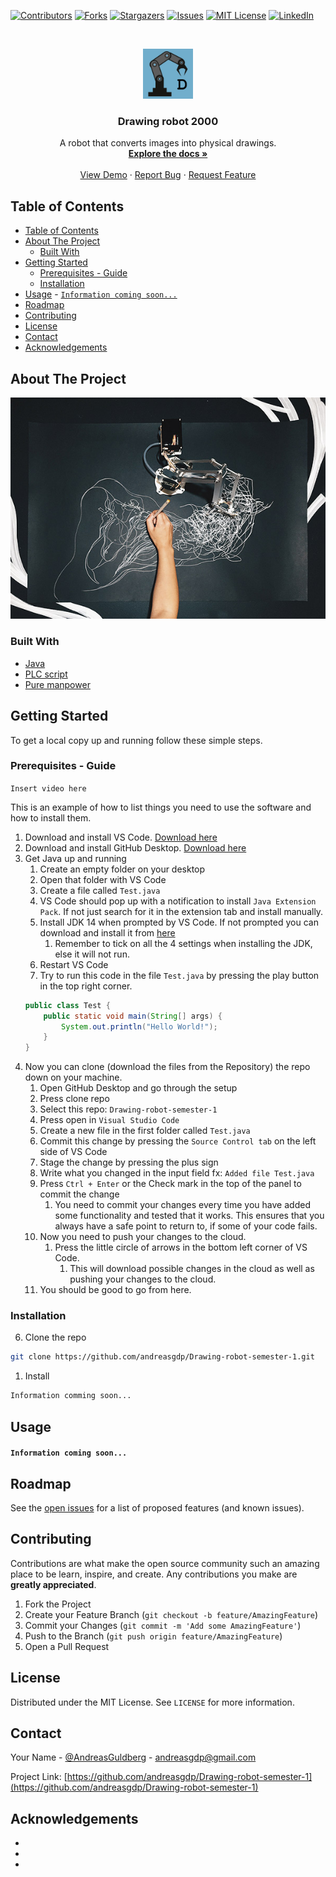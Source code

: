<!--
*** Thanks for checking out this README Template. If you have a suggestion that would
*** make this better, please fork the repo and create a pull request or simply open
*** an issue with the tag "enhancement".
*** Thanks again! Now go create something AMAZING! :D
***
***
***
*** To avoid retyping too much info. Do a search and replace for the following:
*** andreasgdp, Drawing-robot-semester-1, AndreasGuldberg, andreasgdp@gmail.com
-->





<!-- PROJECT SHIELDS -->
<!--
*** I'm using markdown "reference style" links for readability.
*** Reference links are enclosed in brackets [ ] instead of parentheses ( ).
*** See the bottom of this document for the declaration of the reference variables
*** for contributors-url, forks-url, etc. This is an optional, concise syntax you may use.
*** https://www.markdownguide.org/basic-syntax/#reference-style-links
-->
[![Contributors][contributors-shield]][contributors-url]
[![Forks][forks-shield]][forks-url]
[![Stargazers][stars-shield]][stars-url]
[![Issues][issues-shield]][issues-url]
[![MIT License][license-shield]][license-url]
[![LinkedIn][linkedin-shield]][linkedin-url]



<!-- PROJECT LOGO -->
<br />
<p align="center">
  <a href="https://github.com/Andreasgdp/Drawing-robot-semester-1">
    <img src="images/logo.png" alt="Logo" width="80" height="80">
  </a>

  <h3 align="center">Drawing robot 2000</h3>

  <p align="center">
    A robot that converts images into physical drawings.
    <br />
    <a href="https://github.com/Andreasgdp/Drawing-robot-semester-1"><strong>Explore the docs »</strong></a>
    <br />
    <br />
    <a href="https://github.com/Andreasgdp/Drawing-robot-semester-1">View Demo</a>
    ·
    <a href="https://github.com/Andreasgdp/Drawing-robot-semester-1/issues">Report Bug</a>
    ·
    <a href="https://github.com/Andreasgdp/Drawing-robot-semester-1/issues">Request Feature</a>
  </p>
</p>



<!-- TABLE OF CONTENTS -->
## Table of Contents

- [Table of Contents](#table-of-contents)
- [About The Project](#about-the-project)
	- [Built With](#built-with)
- [Getting Started](#getting-started)
	- [Prerequisites - Guide](#prerequisites---guide)
	- [Installation](#installation)
- [Usage](#usage)
		- [`Information coming soon...`](#information-coming-soon)
- [Roadmap](#roadmap)
- [Contributing](#contributing)
- [License](#license)
- [Contact](#contact)
- [Acknowledgements](#acknowledgements)



<!-- ABOUT THE PROJECT -->
## About The Project

[![Product Name Screen Shot][product-screenshot]]()


### Built With

* [Java]()
* [PLC script]()
* [Pure manpower]()



<!-- GETTING STARTED -->
## Getting Started

To get a local copy up and running follow these simple steps.

### Prerequisites - Guide

`Insert video here`

This is an example of how to list things you need to use the software and how to install them.
1. Download and install VS Code. <a href="https://code.visualstudio.com/">Download here</a>
2. Download and install GitHub Desktop. <a href="https://desktop.github.com/">Download here</a>
3. Get Java up and running
   1. Create an empty folder on your desktop
   2. Open that folder with VS Code
   3. Create a file called `Test.java`
   4. VS Code should pop up with a notification to install `Java Extension Pack`. If not just search for it in the extension tab and install manually.
   5. Install JDK 14 when prompted by VS Code. If not prompted you can download and install it from <a href="https://www.oracle.com/java/technologies/javase/jdk14-archive-downloads.html">here</a>
      1. Remember to tick on all the 4 settings when installing the JDK, else it will not run.
   6. Restart VS Code
   7. Try to run this code in the file `Test.java` by pressing the play button in the top right corner.
	```java
	public class Test {
		public static void main(String[] args) {
			System.out.println("Hello World!");
		}
	}
	```
4.  Now you can clone (download the files from the Repository) the repo down on your machine.
    1.  Open GitHub Desktop and go through the setup
    2.  Press clone repo
    3.  Select this repo: `Drawing-robot-semester-1`
    4.  Press open in `Visual Studio Code`
    5.  Create a new file in the first folder called `Test.java`
    6.  Commit this change by pressing the `Source Control tab` on the left side of VS Code 
    7.  Stage the change by pressing the plus sign
    8.  Write what you changed in the input field fx: `Added file Test.java`
    9.  Press `Ctrl + Enter` or the Check mark in the top of the panel to commit the change
        1.  You need to commit your changes every time you have added some functionality and tested that it works. This ensures that you always have a safe point to return to, if some of your code fails.
    10. Now you need to push your changes to the cloud.
        1.  Press the little circle of arrows in the bottom left corner of VS Code.
            1.  This will download possible changes in the cloud as well as pushing your changes to the cloud.
	11. You should be good to go from here.

### Installation

6. Clone the repo
```sh
git clone https://github.com/andreasgdp/Drawing-robot-semester-1.git
```
1. Install
```sh
Information comming soon...
```



<!-- USAGE EXAMPLES -->
## Usage
#### `Information coming soon...`



<!-- ROADMAP -->
## Roadmap

See the [open issues](https://github.com/andreasgdp/Drawing-robot-semester-1/issues) for a list of proposed features (and known issues).



<!-- CONTRIBUTING -->
## Contributing

Contributions are what make the open source community such an amazing place to be learn, inspire, and create. Any contributions you make are **greatly appreciated**.

1. Fork the Project
2. Create your Feature Branch (`git checkout -b feature/AmazingFeature`)
3. Commit your Changes (`git commit -m 'Add some AmazingFeature'`)
4. Push to the Branch (`git push origin feature/AmazingFeature`)
5. Open a Pull Request



<!-- LICENSE -->
## License

Distributed under the MIT License. See `LICENSE` for more information.



<!-- CONTACT -->
## Contact

Your Name - [@AndreasGuldberg](https://twitter.com/AndreasGuldberg) - andreasgdp@gmail.com

Project Link: [https://github.com/andreasgdp/Drawing-robot-semester-1](https://github.com/andreasgdp/Drawing-robot-semester-1)



<!-- ACKNOWLEDGEMENTS -->
## Acknowledgements

* []()
* []()
* []()





<!-- MARKDOWN LINKS & IMAGES -->
<!-- https://www.markdownguide.org/basic-syntax/#reference-style-links -->
[contributors-shield]: https://img.shields.io/github/contributors/andreasgdp/Drawing-robot-semester-1.svg?style=flat-square
[contributors-url]: https://github.com/andreasgdp/Drawing-robot-semester-1/graphs/contributors
[forks-shield]: https://img.shields.io/github/forks/andreasgdp/Drawing-robot-semester-1.svg?style=flat-square
[forks-url]: https://github.com/andreasgdp/Drawing-robot-semester-1/network/members
[stars-shield]: https://img.shields.io/github/stars/andreasgdp/Drawing-robot-semester-1.svg?style=flat-square
[stars-url]: https://github.com/andreasgdp/Drawing-robot-semester-1/stargazers
[issues-shield]: https://img.shields.io/github/issues/andreasgdp/Drawing-robot-semester-1.svg?style=flat-square
[issues-url]: https://github.com/andreasgdp/Drawing-robot-semester-1/issues
[license-shield]: https://img.shields.io/github/license/andreasgdp/Drawing-robot-semester-1.svg?style=flat-square
[license-url]: https://github.com/andreasgdp/Drawing-robot-semester-1/blob/master/LICENSE.txt
[linkedin-shield]: https://img.shields.io/badge/-LinkedIn-black.svg?style=flat-square&logo=linkedin&colorB=555
[linkedin-url]: https://www.linkedin.com/in/andreas-g-d-petersen-11707518b/
[product-screenshot]: images/robot_arm.jpg
